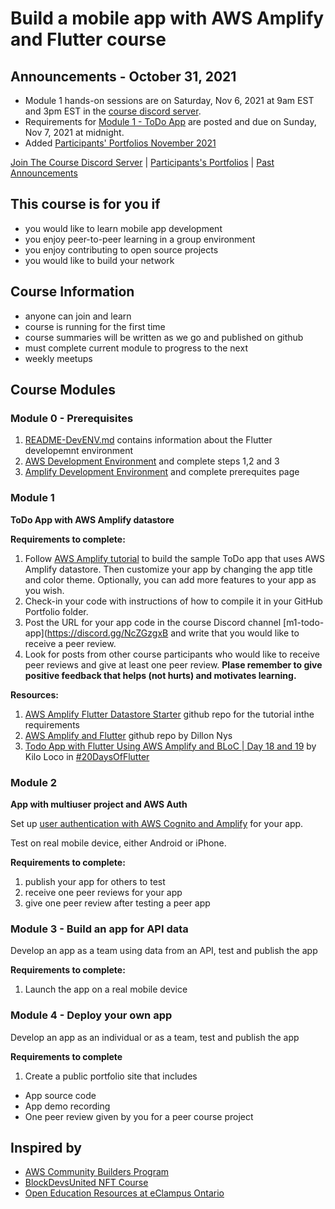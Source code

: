 # Build a mobile app with AWS Amplify and Flutter course

## Announcements - October 31, 2021

* Module 1 hands-on sessions are on Saturday, Nov 6, 2021 at 9am EST and 3pm EST in the [course discord server](https://discord.gg/pjEHqRyKUz).
* Requirements for [Module 1 - ToDo App](<#module-1>) are posted and due on Sunday, Nov 7, 2021 at midnight.
* Added [Participants' Portfolios November 2021](README-Portfolios-202111.md) 

[Join The Course Discord Server](https://discord.gg/pjEHqRyKUz) | 
[Participants's Portfolios](README-Portfolios-202111.md) |
[Past Announcements](README-announcements.md)

## This course is for you if
* you would like to learn mobile app development
* you enjoy peer-to-peer learning in a group environment
* you enjoy contributing to open source projects
* you would like to build your network

## Course Information
* anyone can join and learn
* course is running for the first time
* course summaries will be written as we go and published on github
* must complete current module to progress to the next
* weekly meetups 

## Course Modules

### Module 0 - Prerequisites
1. [README-DevENV.md](README-DevENV.md) contains information about the Flutter developemnt environment
1. [AWS Development Environment](https://aws.amazon.com/getting-started/guides/setup-environment/) and complete steps 1,2 and 3
1. [Amplify Development Environment](https://docs.amplify.aws/start/getting-started/installation/q/integration/flutter/) and complete prerequites page

### Module 1 

**ToDo App with AWS Amplify datastore**

**Requirements to complete:** 

1. Follow [AWS Amplify tutorial](https://docs.amplify.aws/start/getting-started/installation/q/integration/flutter/) to build the sample ToDo app that uses AWS Amplify datastore. Then customize your app by changing the app title and color theme. Optionally, you can add more features to your app as you wish.
1. Check-in your code with instructions of how to compile it in your GitHub Portfolio folder.
1. Post the URL for your app code in the course Discord channel [m1-todo-app](https://discord.gg/NcZGzgxB and write that you would like to receive a peer review.
1. Look for posts from other course participants who would like to receive peer reviews and give at least one peer review. **Plase remember to give positive feedback that helps (not hurts) and motivates learning.**

**Resources:**

1. [AWS Amplify Flutter Datastore Starter](https://github.com/cshfang/amplify-flutter-datastore-starter/tree/main/amplified_todo) github repo for the tutorial inthe requirements
1. [AWS Amplify and Flutter](https://github.com/aws-amplify/amplify-flutter) github repo by Dillon Nys
1. [Todo App with Flutter Using AWS Amplify and BLoC | Day 18 and 19](https://www.youtube.com/watch?v=WJKKEZu_xnY) by Kilo Loco in [#20DaysOfFlutter](https://www.youtube.com/hashtag/30daysofflutter) 

### Module 2

**App with multiuser project and AWS Auth**

Set up [user authentication with AWS Cognito and Amplify](https://docs.amplify.aws/lib/auth/getting-started/q/platform/flutter/) for your app.

Test on real mobile device, either Android or iPhone.

**Requirements to complete:** 
1. publish your app for others to test
2. receive one peer reviews for your app
3. give one peer review after testing a peer app

### Module 3 - Build an app for API data
Develop an app as a team using data from an API, test and publish the app

**Requirements to complete:** 
1. Launch the app on a real mobile device

### Module 4 - Deploy your own app
Develop an app as an individual or as a team, test and publish the app

**Requirements to complete**
1. Create a public portfolio site that includes
* App source code
* App demo recording
* One peer review given by you for a peer course project 

## Inspired by
* [AWS Community Builders Program](https://aws.amazon.com/developer/community/community-builders/)
* [BlockDevsUnited NFT Course](https://github.com/BlockDevsUnited/NFT-COURSE)
* [Open Education Resources at eClampus Ontario](https://openlibrary.ecampusontario.ca/create/)
